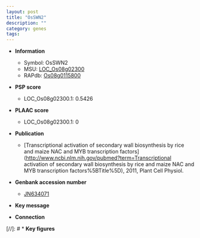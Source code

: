 ```yaml
---
layout: post
title: "OsSWN2"
description: ""
category: genes
tags: 
---
```


* **Information**  
    + Symbol: OsSWN2  
    + MSU: [LOC_Os08g02300](http://rice.plantbiology.msu.edu/cgi-bin/ORF_infopage.cgi?orf=LOC_Os08g02300)  
    + RAPdb: [Os08g0115800](http://rapdb.dna.affrc.go.jp/viewer/gbrowse_details/irgsp1?name=Os08g0115800)  

* **PSP score**  
    + LOC_Os08g02300.1: 0.5426 

* **PLAAC score**  
    + LOC_Os08g02300.1: 0 

* **Publication**  
    + [Transcriptional activation of secondary wall biosynthesis by rice and maize NAC and MYB transcription factors](http://www.ncbi.nlm.nih.gov/pubmed?term=Transcriptional activation of secondary wall biosynthesis by rice and maize NAC and MYB transcription factors%5BTitle%5D), 2011, Plant Cell Physiol.

* **Genbank accession number**  
    + [JN634071](http://www.ncbi.nlm.nih.gov/nuccore/JN634071)

* **Key message**  

* **Connection**  

[//]: # * **Key figures**  



